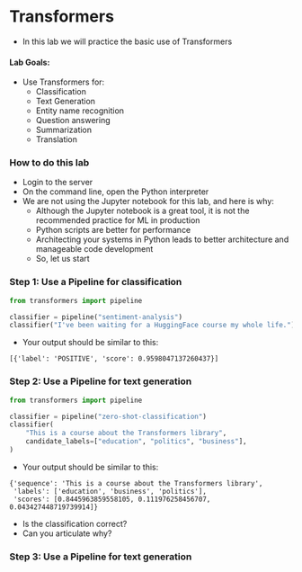 # Transformers

* In this lab we will practice the basic use of Transformers

#### Lab Goals:

* Use Transformers for:
  * Classification
  * Text Generation
  * Entity name recognition
  * Question answering
  * Summarization
  * Translation

### How to do this lab

* Login to the server
* On the command line, open the Python interpreter
* We are not using the Jupyter notebook for this lab, and here is why:
  * Although the Jupyter notebook is a great tool, it is not the recommended practice for ML in production
  * Python scripts are better for performance
  * Architecting your systems in Python leads to better architecture and manageable code development
  * So, let us start

### Step 1: Use a Pipeline for classification

```python
from transformers import pipeline

classifier = pipeline("sentiment-analysis")
classifier("I've been waiting for a HuggingFace course my whole life.") 
```

* Your output should be similar to this:

```text
[{'label': 'POSITIVE', 'score': 0.9598047137260437}]
```

### Step 2: Use a Pipeline for text generation

```python
from transformers import pipeline

classifier = pipeline("zero-shot-classification")
classifier(
    "This is a course about the Transformers library",
    candidate_labels=["education", "politics", "business"],
)
```

* Your output should be similar to this:

```text
{'sequence': 'This is a course about the Transformers library',
 'labels': ['education', 'business', 'politics'],
 'scores': [0.8445963859558105, 0.111976258456707, 0.043427448719739914]}
```

* Is the classification correct?
* Can you articulate why?

### Step 3: Use a Pipeline for text generation

```python